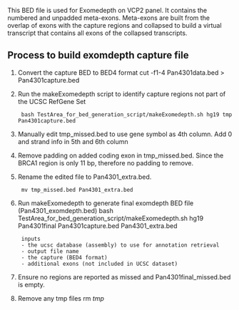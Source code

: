 This BED file is used for Exomedepth on VCP2 panel. It contains the numbered and unpadded meta-exons. Meta-exons are built from the overlap of exons with the capture regions and collapsed to build a virtual transcript that contains all exons of the collapsed transcripts.

## Process to build exomdepth capture file

1) Convert the capture BED to BED4 format 
        cut -f1-4 Pan4301data.bed > Pan4301capture.bed

2) Run the makeExomedepth script to identify capture regions not part of the UCSC RefGene Set

        bash TestArea_for_bed_generation_script/makeExomedepth.sh hg19 tmp Pan4301capture.bed

3) Manually edit tmp_missed.bed to use gene symbol as 4th column. Add 0 and strand info in 5th and 6th column

4) Remove padding on added coding exon in tmp_missed.bed. Since the BRCA1 region is only 11 bp, therefore no padding to remove.

5) Rename the edited file to Pan4301_extra.bed.

        mv tmp_missed.bed Pan4301_extra.bed

6) Run makeExomedepth to generate final exomdepth BED file (Pan4301_exomdepth.bed)
        bash TestArea_for_bed_generation_script/makeExomedepth.sh hg19 Pan4301final Pan4301capture.bed Pan4301_extra.bed 

        inputs
        - the ucsc database (assembly) to use for annotation retrieval
        - output file name
        - the capture (BED4 format)
        - additional exons (not included in UCSC dataset)

7) Ensure no regions are reported as missed and Pan4301final_missed.bed is empty.

8) Remove any tmp files
        rm *tmp*
